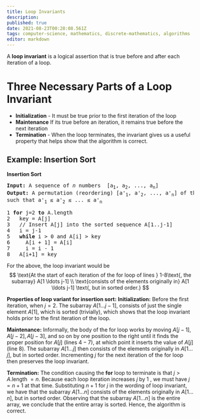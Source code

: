 ```yaml
---
title: Loop Invariants
description: 
published: true
date: 2021-08-23T00:28:08.561Z
tags: computer-science, mathematics, discrete-mathematics, algorithms
editor: markdown
---
```


A **loop invariant** is a logical assertion that is true before and after each iteration of a loop. 

# Three Necessary Parts of a Loop Invariant
* **Initialization** - It must be true prior to the first iteration of the loop
* **Maintenance** If its true before an iteration, it remains true before the next iteration
* **Termination** - When the loop terminates, the invariant gives us a useful property
that helps show that the algorithm is correct.




## Example: Insertion Sort

**Insertion Sort**
<pre>
<strong>Input:</strong> A sequence of <i>n</i> numbers  [a<sub>1</sub>, a<sub>2</sub>, ..., a<sub>n</sub>]
<strong>Output:</strong> A permutation (reordering) [a<super>'</super><sub>1</sub>, a<super>'</super><sub>2</sub>, ..., a<super>'</super><sub>n</sub>] of the input sequence
such that a<super>'</super><sub>1</sub> ≤ a<super>'</super><sub>2</sub> ≤ ... ≤ a<super>'</super><sub>n</sub>
</pre>

<pre>
1 <strong>for</strong> j=2 <strong>to</strong> A.length
2   key = A[j]
3   // Insert A[j] into the sorted sequence A[1..j-1]
4   i = j-1
5   <strong>while</strong> i > 0 and A[i] > key
6     A[i + 1] = A[i]
7     i = i - 1
8   A[i+1] = key
</pre>

For the above, the loop invariant would be
$$
\text{At the start of each iteration of the for loop of lines } 1-8\text{, the subarray} A[1 \ldots j-1] \\ \text{consists of the elements originally in} A[1 \ldots j-1] \text{, but in sorted order.}
$$
 
**Properties of loop variant for insertion sort:**
**Initialization:** Before the first iteration, when $j=2$. The subarray $A[1 \ldots j-1]$, consists of just the single element $A[1]$, which  is sorted (trivially), which shows that the loop invariant holds prior to the first iteration of the loop. 

**Maintenance:** Informally, the body of the for loop works by moving $A[j-1], A[j-2], A[j-3]$, and so on by one position to the right until it finds the proper position for $A[j]$ (lines $4-7)$, at which point it inserts the value of $A[j]$ (line 8). The subarray $A[1 \ldots j]$ then consists of the elements originally in $A[1 \ldots j]$, but in sorted order. Incrementing $j$ for the next iteration of the for loop then preserves the loop invariant.

**Termination:** The condition causing the **for** loop to terminate is that $j>A$.length $=n$. Because each loop iteration increases $j$ by 1 , we must have $j=n+1$ at that time. Substituting $n+1$ for $j$ in the wording of loop invariant, we have that the subarray $A[1 \ldots n]$ consists of the elements originally in $A[1 \ldots n]$, but in sorted order. Observing that the subarray $A[1 \ldots n]$ is the entire array, we conclude that the entire array is sorted. Hence, the algorithm is correct.
